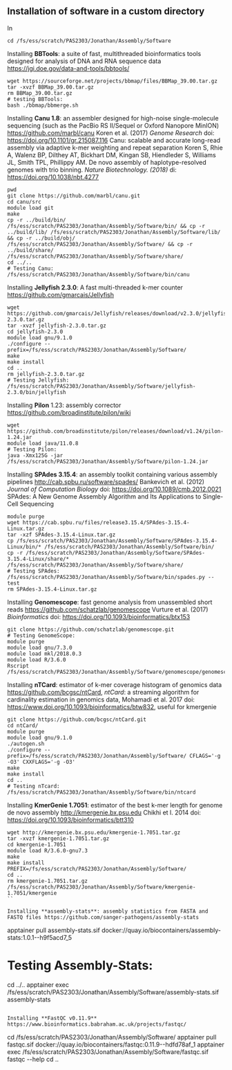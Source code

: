 ## Installation of software in a custom directory

In
```
cd /fs/ess/scratch/PAS2303/Jonathan/Assembly/Software
```

Installing **BBTools**: a suite of fast, multithreaded bioinformatics tools designed for analysis of DNA and RNA sequence data https://jgi.doe.gov/data-and-tools/bbtools/
```
wget https://sourceforge.net/projects/bbmap/files/BBMap_39.00.tar.gz
tar -xvzf BBMap_39.00.tar.gz
rm BBMap_39.00.tar.gz
# testing BBTools:
bash ./bbmap/bbmerge.sh
```

Installing **Canu 1.8**: an assembler designed for high-noise single-molecule sequencing (such as the PacBio RS II/Sequel or Oxford Nanopore MinION) https://github.com/marbl/canu
Koren et al. (2017) *Genome Research* doi: https://doi.org/10.1101/gr.215087.116
Canu: scalable and accurate long-read assembly via adaptive k-mer weighting and repeat separation
Koren S, Rhie A, Walenz BP, Dilthey AT, Bickhart DM, Kingan SB, Hiendleder S, Williams JL, Smith TPL, Phillippy AM. De novo assembly of haplotype-resolved genomes with trio binning. *Nature Biotechnology. (2018)* di: https://doi.org/10.1038/nbt.4277
```
pwd
git clone https://github.com/marbl/canu.git
cd canu/src
module load git
make
cp -r ../build/bin/ /fs/ess/scratch/PAS2303/Jonathan/Assembly/Software/bin/ && cp -r ../build/lib/ /fs/ess/scratch/PAS2303/Jonathan/Assembly/Software/lib/ && cp -r ../build/obj/ /fs/ess/scratch/PAS2303/Jonathan/Assembly/Software/ && cp -r ../build/share/ /fs/ess/scratch/PAS2303/Jonathan/Assembly/Software/share/
cd ../..
# Testing Canu:
/fs/ess/scratch/PAS2303/Jonathan/Assembly/Software/bin/canu
```

Installing **Jellyfish 2.3.0**: A fast multi-threaded k-mer counter https://github.com/gmarcais/Jellyfish
```
wget https://github.com/gmarcais/Jellyfish/releases/download/v2.3.0/jellyfish-2.3.0.tar.gz
tar -xvzf jellyfish-2.3.0.tar.gz
cd jellyfish-2.3.0
module load gnu/9.1.0
./configure --prefix=/fs/ess/scratch/PAS2303/Jonathan/Assembly/Software/
make
make install
cd ..
rm jellyfish-2.3.0.tar.gz
# Testing Jellyfish:
/fs/ess/scratch/PAS2303/Jonathan/Assembly/Software/jellyfish-2.3.0/bin/jellyfish
```

Installing **Pilon** 1.23: assembly corrector https://github.com/broadinstitute/pilon/wiki
```
wget https://github.com/broadinstitute/pilon/releases/download/v1.24/pilon-1.24.jar
module load java/11.0.8
# Testing Pilon:
java -Xmx125G -jar /fs/ess/scratch/PAS2303/Jonathan/Assembly/Software/pilon-1.24.jar
```

Installing **SPAdes 3.15.4**: an assembly toolkit containing various assembly pipelines http://cab.spbu.ru/software/spades/
Bankevich et al. (2012) *Journal of Computation Biology* doi: https://doi.org/10.1089/cmb.2012.0021
SPAdes: A New Genome Assembly Algorithm and Its Applications to Single-Cell Sequencing
```
module purge
wget https://cab.spbu.ru/files/release3.15.4/SPAdes-3.15.4-Linux.tar.gz
tar -xzf SPAdes-3.15.4-Linux.tar.gz
cp /fs/ess/scratch/PAS2303/Jonathan/Assembly/Software/SPAdes-3.15.4-Linux/bin/* /fs/ess/scratch/PAS2303/Jonathan/Assembly/Software/bin/
cp -r /fs/ess/scratch/PAS2303/Jonathan/Assembly/Software/SPAdes-3.15.4-Linux/share/* /fs/ess/scratch/PAS2303/Jonathan/Assembly/Software/share/
# Testing SPAdes:
/fs/ess/scratch/PAS2303/Jonathan/Assembly/Software/bin/spades.py --test
rm SPAdes-3.15.4-Linux.tar.gz
```

Installing **Genomescope**: fast genome analysis from unassembled short reads https://github.com/schatzlab/genomescope
Vurture et al. (2017) *Bioinformatics* doi: https://doi.org/10.1093/bioinformatics/btx153
```
git clone https://github.com/schatzlab/genomescope.git
# Testing GenomeScope:
module purge
module load gnu/7.3.0
module load mkl/2018.0.3
module load R/3.6.0
Rscript /fs/ess/scratch/PAS2303/Jonathan/Assembly/Software/genomescope/genomescope.R
```

Installing **nTCard**: estimator of k-mer coverage histogram of genomics data https://github.com/bcgsc/ntCard, *ntCard*: a streaming algorithm for cardinality estimation in genomics data, Mohamadi et al. 2017 doi: https://www.doi.org/10.1093/bioinformatics/btw832, useful for kmergenie
```
git clone https://github.com/bcgsc/ntCard.git
cd ntCard/
module purge
module load gnu/9.1.0
./autogen.sh
./configure --prefix=/fs/ess/scratch/PAS2303/Jonathan/Assembly/Software/ CFLAGS='-g -O3' CXXFLAGS='-g -O3'
make
make install
cd ..
# Testing nTcard:
/fs/ess/scratch/PAS2303/Jonathan/Assembly/Software/bin/ntcard
```

Installing **KmerGenie 1.7051**: estimator of the best k-mer length for genome de novo assembly http://kmergenie.bx.psu.edu Chikhi et l. 2014 doi: https://doi.org/10.1093/bioinformatics/btt310
```
wget http://kmergenie.bx.psu.edu/kmergenie-1.7051.tar.gz
tar -xvzf kmergenie-1.7051.tar.gz
cd kmergenie-1.7051
module load R/3.6.0-gnu7.3
make
make install PREFIX=/fs/ess/scratch/PAS2303/Jonathan/Assembly/Software/
cd ..
rm kmergenie-1.7051.tar.gz
/fs/ess/scratch/PAS2303/Jonathan/Assembly/Software/kmergenie-1.7051/kmergenie
``

Installing **assembly-stats**: assembly statistics from FASTA and FASTQ files https://github.com/sanger-pathogens/assembly-stats
```
apptainer pull assembly-stats.sif docker://quay.io/biocontainers/assembly-stats:1.0.1--h9f5acd7_5
# Testing Assembly-Stats:
cd ../..
apptainer exec /fs/ess/scratch/PAS2303/Jonathan/Assembly/Software/assembly-stats.sif assembly-stats
```

Installing **FastQC v0.11.9** https://www.bioinformatics.babraham.ac.uk/projects/fastqc/
```
cd /fs/ess/scratch/PAS2303/Jonathan/Assembly/Software/
apptainer pull fastqc.sif docker://quay.io/biocontainers/fastqc:0.11.9--hdfd78af_1
apptainer exec /fs/ess/scratch/PAS2303/Jonathan/Assembly/Software/fastqc.sif fastqc --help
cd ..
```
